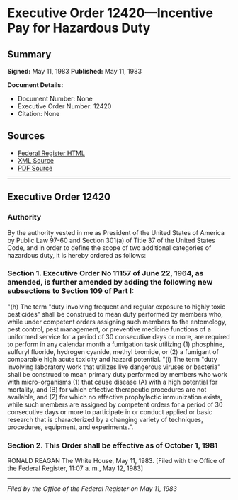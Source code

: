# Executive Order 12420—Incentive Pay for Hazardous Duty

## Summary

**Signed:** May 11, 1983
**Published:** May 11, 1983

**Document Details:**
- Document Number: None
- Executive Order Number: 12420
- Citation: None

## Sources
- [Federal Register HTML](https://www.presidency.ucsb.edu/documents/executive-order-12420-incentive-pay-for-hazardous-duty)
- [XML Source](None)
- [PDF Source](None)

---

## Executive Order 12420

### Authority

By the authority vested in me as President of the United States of America by Public Law 97-60 and Section 301(a) of Title 37 of the United States Code, and in order to define the scope of two additional categories of hazardous duty, it is hereby ordered as follows:
### Section 1. Executive Order No 11157 of June 22, 1964, as amended, is further amended by adding the following new subsections to Section 109 of Part I:

"(h) The term "duty involving frequent and regular exposure to highly toxic pesticides" shall be construed to mean duty performed by members who, while under competent orders assigning such members to the entomology, pest control, pest management, or preventive medicine functions of a uniformed service for a period of 30 consecutive days or more, are required to perform in any calendar month a fumigation task utilizing (1) phosphine, sulfuryl fluoride, hydrogen cyanide, methyl bromide, or (2) a fumigant of comparable high acute toxicity and hazard potential.
"(i) The term "duty involving laboratory work that utilizes live dangerous viruses or bacteria" shall be construed to mean primary duty performed by members who work with micro-organisms (1) that cause disease (A) with a high potential for mortality, and (B) for which effective therapeutic procedures are not available, and (2) for which no effective prophylactic immunization exists, while such members are assigned by competent orders for a period of 30 consecutive days or more to participate in or conduct applied or basic research that is characterized by a changing variety of techniques, procedures, equipment, and experiments.".

### Section 2. This Order shall be effective as of October 1, 1981

RONALD REAGAN
The White House,
May 11, 1983.
[Filed with the Office of the Federal Register, 11:07 a. m., May 12, 1983]

---

*Filed by the Office of the Federal Register on May 11, 1983*
